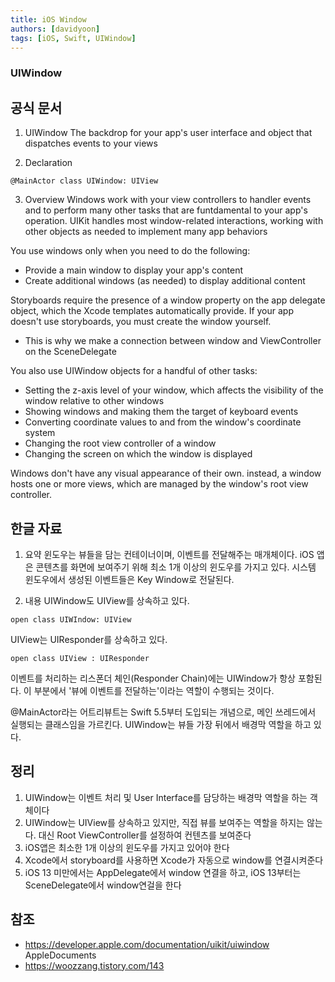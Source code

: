 ```yaml
---
title: iOS Window
authors: [davidyoon]
tags: [iOS, Swift, UIWindow]
---
```


### UIWindow
## 공식 문서
1. UIWindow
The backdrop for your app's user interface and object that dispatches events to your views

2. Declaration
```
@MainActor class UIWindow: UIView
```

3. Overview
Windows work with your view controllers to handler events and to perform many other tasks that are funtdamental to your app's operation. UIKit handles most window-related interactions, working with other objects as needed to implement many app behaviors

You use windows only when you need to do the following:
- Provide a main window to display your app's content
- Create additional windows (as needed) to display additional content

Storyboards require the presence of a window property on the app delegate object, which the Xcode templates automatically provide.
If your app doesn't use storyboards, you must create the window yourself.

- This is why we make a connection between window and ViewController on the SceneDelegate

You also use UIWindow objects for a handful of other tasks:
- Setting the z-axis level of your window, which affects the visibility of the window relative to other windows
- Showing windows and making them the target of keyboard events
- Converting coordinate values to and from the window's coordinate system
- Changing the root view controller of a window
- Changing the screen on which the window is displayed

Windows don't have any visual appearance of their own.
instead, a window hosts one or more views, which are managed by the window's root view controller.

## 한글 자료
1. 요약
윈도우는 뷰들을 담는 컨테이너이며, 이벤트를 전달해주는 매개체이다.
iOS 앱은 콘텐츠를 화면에 보여주기 위해 최소 1개 이상의 윈도우를 가지고 있다.
시스템 윈도우에서 생성된 이벤트들은 Key Window로 전달된다.

2. 내용
UIWindow도 UIView를 상속하고 있다.
```
open class UIWIndow: UIView
```

UIView는 UIResponder를 상속하고 있다.
```
open class UIView : UIResponder
```

이벤트를 처리하는 리스폰더 체인(Responder Chain)에는 UIWindow가 항상 포함된다.
이 부분에서 '뷰에 이벤트를 전달하는'이라는 역할이 수행되는 것이다.

@MainActor라는 어트리뷰트는 Swift 5.5부터 도입되는 개념으로, 메인 쓰레드에서 실행되는 클래스임을 가르킨다.
UIWindow는 뷰들 가장 뒤에서 배경막 역할을 하고 있다.

## 정리
1. UIWindow는 이벤트 처리 및 User Interface를 담당하는 배경막 역할을 하는 객체이다
2. UIWindow는 UIView를 상속하고 있지만, 직접 뷰를 보여주는 역할을 하지는 않는다. 대신 Root ViewController를 설정하여 컨텐츠를 보여준다
3. iOS앱은 최소한 1개 이상의 윈도우를 가지고 있어야 한다
4. Xcode에서 storyboard를 사용하면 Xcode가 자동으로 window를 연결시켜준다
5. iOS 13 미만에서는 AppDelegate에서 window 연결을 하고, iOS 13부터는 SceneDelegate에서 window연걸을 한다
  

## 참조
- https://developer.apple.com/documentation/uikit/uiwindow AppleDocuments
- https://woozzang.tistory.com/143 
